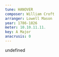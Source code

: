 ```yaml
---
tune: HANOVER
composer: William Croft
arranger: Lowell Mason
year: 1786-1826
meter: 10.10.11.11.
key: A Major
anacrusis: 0
---
```

undefined